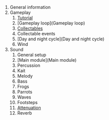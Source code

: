 1. General information
2. Gameplay
	1. [Tutorial](Tutorial.md)
	2. [Gameplay loop](Gameplay loop)
	3. [Collectables](Collectables)
	4. Collectable events
	5. [Day and night cycle](Day and night cycle)
	6. Wind
3. Sound
	1. General setup
	2. [Main module](Main module)
	3. Percussion
	4. Kait
	5. Melody
	6. Bass
	7. Frogs
	8. Parrots
	9. Waves
	10. Footsteps
	11. [Attenuation](Attenuation)
	12. Reverb